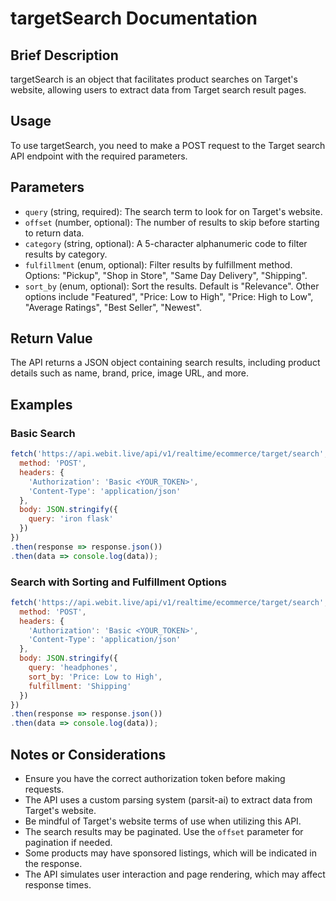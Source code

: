 # targetSearch Documentation

## Brief Description
targetSearch is an object that facilitates product searches on Target's website, allowing users to extract data from Target search result pages.

## Usage
To use targetSearch, you need to make a POST request to the Target search API endpoint with the required parameters.

## Parameters
- `query` (string, required): The search term to look for on Target's website.
- `offset` (number, optional): The number of results to skip before starting to return data.
- `category` (string, optional): A 5-character alphanumeric code to filter results by category.
- `fulfillment` (enum, optional): Filter results by fulfillment method. Options: "Pickup", "Shop in Store", "Same Day Delivery", "Shipping".
- `sort_by` (enum, optional): Sort the results. Default is "Relevance". Other options include "Featured", "Price: Low to High", "Price: High to Low", "Average Ratings", "Best Seller", "Newest".

## Return Value
The API returns a JSON object containing search results, including product details such as name, brand, price, image URL, and more.

## Examples

### Basic Search
```javascript
fetch('https://api.webit.live/api/v1/realtime/ecommerce/target/search', {
  method: 'POST',
  headers: {
    'Authorization': 'Basic <YOUR_TOKEN>',
    'Content-Type': 'application/json'
  },
  body: JSON.stringify({
    query: 'iron flask'
  })
})
.then(response => response.json())
.then(data => console.log(data));
```

### Search with Sorting and Fulfillment Options
```javascript
fetch('https://api.webit.live/api/v1/realtime/ecommerce/target/search', {
  method: 'POST',
  headers: {
    'Authorization': 'Basic <YOUR_TOKEN>',
    'Content-Type': 'application/json'
  },
  body: JSON.stringify({
    query: 'headphones',
    sort_by: 'Price: Low to High',
    fulfillment: 'Shipping'
  })
})
.then(response => response.json())
.then(data => console.log(data));
```

## Notes or Considerations
- Ensure you have the correct authorization token before making requests.
- The API uses a custom parsing system (parsit-ai) to extract data from Target's website.
- Be mindful of Target's website terms of use when utilizing this API.
- The search results may be paginated. Use the `offset` parameter for pagination if needed.
- Some products may have sponsored listings, which will be indicated in the response.
- The API simulates user interaction and page rendering, which may affect response times.